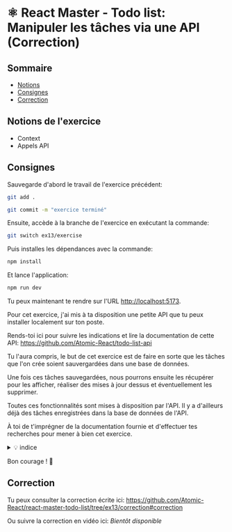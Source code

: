 # ⚛️ React Master - Todo list: Manipuler les tâches via une API (Correction)

## Sommaire

<!-- no toc -->
*   [Notions](#notions-de-lexercice)
*   [Consignes](#consignes)
*   [Correction](#correction)

## Notions de l'exercice

*   Context
*   Appels API

## Consignes

Sauvegarde d'abord le travail de l'exercice précédent:

```bash
git add .
```

```bash
git commit -m "exercice terminé"
```

Ensuite, accède à la branche de l'exercice en exécutant la commande:

```bash
git switch ex13/exercise
```

Puis installes les dépendances avec la commande:

```bash
npm install
```

Et lance l'application:

```bash
npm run dev
```

Tu peux maintenant te rendre sur l'URL <http://localhost:5173>.

Pour cet exercice, j'ai mis à ta disposition une petite API que tu peux installer localement sur ton poste.

Rends-toi ici pour suivre les indications et lire la documentation de cette API: <https://github.com/Atomic-React/todo-list-api>

Tu l'aura compris, le but de cet exercice est de faire en sorte que les tâches que l'on crée soient sauvergardées dans une base de données.

Une fois ces tâches sauvegardées, nous pourrons ensuite les récupérer pour les afficher, réaliser des mises à jour dessus et éventuellement les supprimer.

Toutes ces fonctionnalités sont mises à disposition par l'API. Il y a d'ailleurs déjà des tâches enregistrées dans la base de données de l'API.

À toi de t'imprégner de la documentation fournie et d'effectuer tes recherches pour mener à bien cet exercice.

<details>
 <summary>💡 indice</summary>

 > Pour charger la valeur initiale des tâches depuis l'API, tu peux effectuer ta requête dans un `useEffect` dans le composant `TasksContextProvider`.
 >
 > Tu peux ensuite dispatcher le résultat de la requête dans le `state` via une action.
 >
 > Tu aura certainement besoin d'adapter le reducer pour pouvoir mettre à jour le `state`
</details>

Bon courage ! 💪

## Correction

Tu peux consulter la correction écrite ici: <https://github.com/Atomic-React/react-master-todo-list/tree/ex13/correction#correction>

Ou suivre la correction en vidéo ici: _Bientôt disponible_

